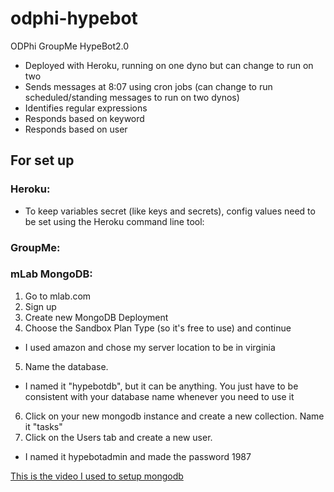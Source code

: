 # odphi-hypebot
ODPhi GroupMe HypeBot2.0

- Deployed with Heroku, running on one dyno but can change to run on two
- Sends messages at 8:07 using cron jobs (can change to run scheduled/standing messages to run on two dynos)
- Identifies regular expressions
- Responds based on keyword
- Responds based on user


## For set up

### Heroku:


- To keep variables secret (like keys and secrets), config values need to be set using the Heroku command line tool:





### GroupMe:






### mLab MongoDB:

1) Go to mlab.com
2) Sign up
3) Create new MongoDB Deployment
4) Choose the Sandbox Plan Type (so it's free to use) and continue
- I used amazon and chose my server location to be in virginia
5) Name the database.
- I named it "hypebotdb", but it can be anything. You just have to be consistent with your database name whenever you need to use it
6) Click on your new mongodb instance and create a new collection. Name it "tasks"
7) Click on the Users tab and create a new user.
- I named it hypebotadmin and made the password 1987

[This is the video I used to setup mongodb](https://youtu.be/GDqtv1eGGpA)



